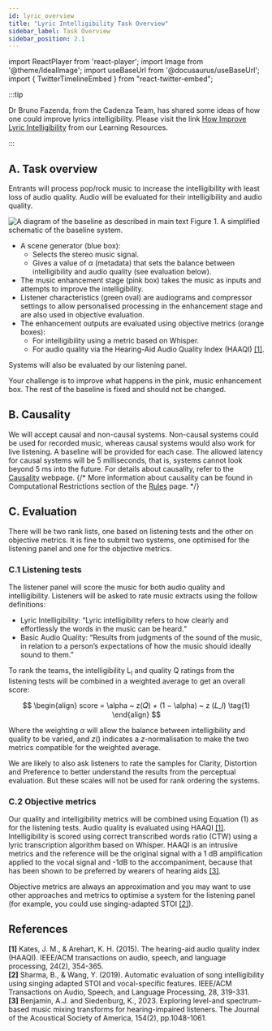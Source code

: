```yaml
---
id: lyric_overview
title: "Lyric Intelligibility Task Overview"
sidebar_label: Task Overview
sidebar_position: 2.1
---
```

import ReactPlayer from 'react-player';
import Image from '@theme/IdealImage';
import useBaseUrl from '@docusaurus/useBaseUrl';
import { TwitterTimelineEmbed } from "react-twitter-embed";

:::tip

Dr Bruno Fazenda, from the Cadenza Team, has shared some ideas of how one could improve lyrics intelligibility.
Please visit the link [How Improve Lyric Intelligibility](../../learning_resources/Audio_mixing/edu_how_improve_lyrics_intelligibility) from our Learning Resources.

:::
## A. Task overview

Entrants will process pop/rock music to increase the intelligibility with least loss of audio quality. Audio will be evaluated for their intelligibility and audio quality.

<div style={{textAlign:'center'}}>
  <Image img={require('../../../static/img/cad2/baseline_lyric_intelligibility_overview.png')} alt="A diagram of the baseline as described in main text"/>
  Figure 1. A simplified schematic of the baseline system.
</div>

- A scene generator (blue box):
  - Selects the stereo music signal. 
  - Gives a value of $\alpha$ (metadata) that sets the balance between intelligibility and audio quality (see evaluation below).
- The music enhancement stage (pink box) takes the music as inputs and attempts to improve the intelligibility.
- Listener characteristics (green oval) are audiograms and compressor settings to allow personalised processing in the enhancement stage and are also used in objective evaluation.
- The enhancement outputs are evaluated using objective metrics (orange boxes):
  - For intelligibility using a metric based on Whisper.
  - For audio quality via the Hearing-Aid Audio Quality Index (HAAQI) [[1]](#references).
  
Systems will also be evaluated by our listening panel.

Your challenge is to improve what happens in the pink, music enhancement box. The rest of the baseline is fixed and should not be changed.

## B. Causality

We will accept causal and non-causal systems. Non-causal systems could be used for recorded music, whereas causal systems would also work for live listening. A baseline will be provided for each case. The allowed latency for causal systems will be 5 milliseconds, that is, systems cannot look beyond 5 ms into the future.
For details about causality, refer to the [Causality](../causality) webpage.
{/*
More information about causality can be found in Computational Restrictions section of the [Rules](Take%20Part/rules) page.
*/}

## C. Evaluation

There will be two rank lists, one based on listening tests and the other on objective metrics. It is fine to submit two systems, one optimised for the listening panel and one for the objective metrics.

### C.1 Listening tests

The listener panel will score the music for both audio quality and intelligibility. Listeners will be asked to rate music extracts using the follow definitions:
- Lyric Intelligibility: “Lyric intelligibility refers to how clearly and effortlessly the words in the music can be heard.”
- Basic Audio Quality: “Results from judgments of the sound of the music, in relation to a person’s expectations of how the music should ideally sound to them.”

To rank the teams, the intelligibility L<sub>I</sub> and quality Q ratings from the listening tests will be combined in a weighted average to get an overall score:

$$
\begin{align}
score = \alpha ~ z(𝑄) + (1 − \alpha) ~ z (𝐿_𝐼) \tag{1}
\end{align}
$$ 

Where the weighting $\alpha$ will allow the balance between intelligibility and quality to be varied, and $z()$ indicates a $z$-normalisation to make the two metrics compatible for the weighted average.

We are likely to also ask listeners to rate the samples for Clarity, Distortion and Preference to better understand the results from the perceptual evaluation. But these scales will not be used for rank ordering the systems.

### C.2 Objective metrics

Our quality and intelligibility metrics will be combined using Equation (1) as for the listening tests. Audio quality is evaluated using HAAQI [[1]](#references). Intelligibility is scored using correct transcribed words ratio (CTW) using a lyric transcription algorithm based on Whisper. HAAQI is an intrusive metrics and the reference will be the original signal with a 1 dB amplification applied to the vocal signal and -1dB to the accompaniment, because that has been shown to be preferred by wearers of hearing aids [[3]](#references).

Objective metrics are always an approximation and you may want to use other approaches and metrics to optimise a system for the listening panel (for example, you could use singing-adapted STOI [[2]](#refs)).

## References
   
**[1]** Kates, J. M., & Arehart, K. H. (2015). The hearing-aid audio quality index (HAAQI). IEEE/ACM transactions on audio, speech, and language processing, 24(2), 354-365.    
**[2]** Sharma, B., & Wang, Y. (2019). Automatic evaluation of song intelligibility using singing adapted STOI and vocal-specific features. IEEE/ACM Transactions on Audio, Speech, and Language Processing, 28, 319-331.    
**[3]** Benjamin, A.J. and Siedenburg, K., 2023. Exploring level-and spectrum-based music mixing transforms for hearing-impaired listeners. The Journal of the Acoustical Society of America, 154(2), pp.1048-1061.  
